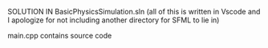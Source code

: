 SOLUTION IN BasicPhysicsSimulation.sln (all of this is written in Vscode and I apologize for not including another directory for SFML to lie in)

main.cpp contains source code
